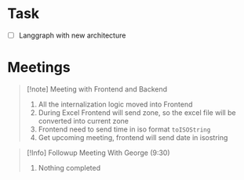 # Task
- [ ] Langgraph with new architecture 



# Meetings

>[!note] Meeting with Frontend and Backend
>1. All the internalization logic moved into Frontend
>2. During Excel Frontend will send zone, so the excel file will be converted into current zone
>3. Frontend need to send time in iso format `toISOString` 
>4. Get upcoming meeting, frontend will send date in isostring

>[!Info] Followup Meeting With George (9:30)
>1. Nothing completed




